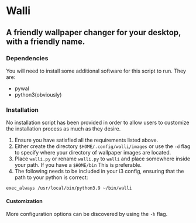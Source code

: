 Walli
=====

A friendly wallpaper changer for your desktop, with a friendly name.
----------------------------------------------------------------------

### Dependencies

You will need to install some additional software for this script to run. They are:

* pywal
* python3(obviously)

### Installation

No installation script has been provided in order to allow users to customize the installation process as much as they desire.

1. Ensure you have satisfied all the requirements listed above. 
2. Either create the directory `$HOME/.config/walli/images` or use the `-d` flag to specify where your directory of wallpaper images are located.
3. Place `walli.py` or rename `walli.py` to `walli` and place somewhere inside your path. If you have a `$HOME/bin` This is preferable.
4. The following needs to be included in your i3 config, ensuring that the path to your python is correct:

```config
exec_always /usr/local/bin/python3.9 ~/bin/walli

```

#### Customization

More configuration options can be discovered by using the `-h` flag.

